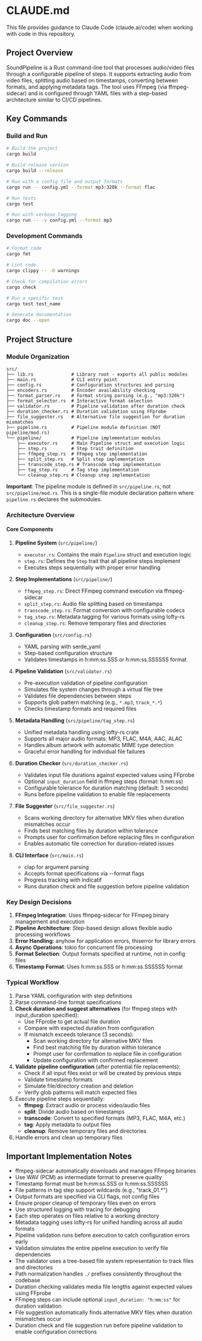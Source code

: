 # CLAUDE.md

This file provides guidance to Claude Code (claude.ai/code) when working with code in this repository.

## Project Overview

SoundPipeline is a Rust command-line tool that processes audio/video files through a configurable pipeline of steps. It supports extracting audio from video files, splitting audio based on timestamps, converting between formats, and applying metadata tags. The tool uses FFmpeg (via ffmpeg-sidecar) and is configured through YAML files with a step-based architecture similar to CI/CD pipelines.

## Key Commands

### Build and Run
```bash
# Build the project
cargo build

# Build release version
cargo build --release

# Run with a config file and output formats
cargo run -- config.yml --format mp3:320k --format flac

# Run tests
cargo test

# Run with verbose logging
cargo run -- -v config.yml --format mp3
```

### Development Commands
```bash
# Format code
cargo fmt

# Lint code
cargo clippy -- -D warnings

# Check for compilation errors
cargo check

# Run a specific test
cargo test test_name

# Generate documentation
cargo doc --open
```

## Project Structure

### Module Organization

```
src/
├── lib.rs              # Library root - exports all public modules
├── main.rs             # CLI entry point
├── config.rs           # Configuration structures and parsing
├── encoders.rs         # Encoder availability checking
├── format_parser.rs    # Format string parsing (e.g., "mp3:320k")
├── format_selector.rs  # Interactive format selection
├── validator.rs        # Pipeline validation after duration check
├── duration_checker.rs # Duration validation using FFprobe
├── file_suggester.rs   # Alternative file suggestion for duration mismatches
├── pipeline.rs         # Pipeline module definition (NOT pipeline/mod.rs)
└── pipeline/           # Pipeline implementation modules
    ├── executor.rs     # Main Pipeline struct and execution logic
    ├── step.rs         # Step trait definition
    ├── ffmpeg_step.rs  # FFmpeg step implementation
    ├── split_step.rs   # Split step implementation
    ├── transcode_step.rs # Transcode step implementation
    ├── tag_step.rs     # Tag step implementation
    └── cleanup_step.rs # Cleanup step implementation
```

**Important**: The pipeline module is defined in `src/pipeline.rs`, not `src/pipeline/mod.rs`. This is a single-file module declaration pattern where `pipeline.rs` declares the submodules.

### Architecture Overview

#### Core Components

1. **Pipeline System** (`src/pipeline/`)
   - `executor.rs`: Contains the main `Pipeline` struct and execution logic
   - `step.rs`: Defines the `Step` trait that all pipeline steps implement
   - Executes steps sequentially with proper error handling

2. **Step Implementations** (`src/pipeline/`)
   - `ffmpeg_step.rs`: Direct FFmpeg command execution via ffmpeg-sidecar
   - `split_step.rs`: Audio file splitting based on timestamps
   - `transcode_step.rs`: Format conversion with configurable codecs
   - `tag_step.rs`: Metadata tagging for various formats using lofty-rs
   - `cleanup_step.rs`: Remove temporary files and directories

3. **Configuration** (`src/config.rs`)
   - YAML parsing with serde_yaml
   - Step-based configuration structure
   - Validates timestamps in h:mm:ss.SSS or h:mm:ss.SSSSSS format

4. **Pipeline Validation** (`src/validator.rs`)
   - Pre-execution validation of pipeline configuration
   - Simulates file system changes through a virtual file tree
   - Validates file dependencies between steps
   - Supports glob pattern matching (e.g., `*.mp3`, `track_*.*`)
   - Checks timestamp formats and required files

5. **Metadata Handling** (`src/pipeline/tag_step.rs`)
   - Unified metadata handling using lofty-rs crate
   - Supports all major audio formats: MP3, FLAC, M4A, AAC, ALAC
   - Handles album artwork with automatic MIME type detection
   - Graceful error handling for individual file failures

6. **Duration Checker** (`src/duration_checker.rs`)
   - Validates input file durations against expected values using FFprobe
   - Optional `input_duration` field in ffmpeg steps (format: h:mm:ss)
   - Configurable tolerance for duration matching (default: 3 seconds)
   - Runs before pipeline validation to enable file replacements

7. **File Suggester** (`src/file_suggester.rs`)
   - Scans working directory for alternative MKV files when duration mismatches occur
   - Finds best matching files by duration within tolerance
   - Prompts user for confirmation before replacing files in configuration
   - Enables automatic file correction for duration-related issues

8. **CLI Interface** (`src/main.rs`)
   - clap for argument parsing
   - Accepts format specifications via --format flags
   - Progress tracking with indicatif
   - Runs duration check and file suggestion before pipeline validation

### Key Design Decisions

1. **FFmpeg Integration**: Uses ffmpeg-sidecar for FFmpeg binary management and execution
2. **Pipeline Architecture**: Step-based design allows flexible audio processing workflows
3. **Error Handling**: anyhow for application errors, thiserror for library errors
4. **Async Operations**: tokio for concurrent file processing
5. **Format Selection**: Output formats specified at runtime, not in config files
6. **Timestamp Format**: Uses h:mm:ss.SSS or h:mm:ss.SSSSSS format

### Typical Workflow

1. Parse YAML configuration with step definitions
2. Parse command-line format specifications
3. **Check duration and suggest alternatives** (for ffmpeg steps with input_duration specified):
   - Use FFprobe to get actual file duration
   - Compare with expected duration from configuration
   - If mismatch exceeds tolerance (3 seconds):
     - Scan working directory for alternative MKV files
     - Find best matching file by duration within tolerance
     - Prompt user for confirmation to replace file in configuration
     - Update configuration with confirmed replacement
4. **Validate pipeline configuration** (after potential file replacements):
   - Check if all input files exist or will be created by previous steps
   - Validate timestamp formats
   - Simulate file/directory creation and deletion
   - Verify glob patterns will match expected files
5. Execute pipeline steps sequentially:
   - **ffmpeg**: Extract audio or process video/audio files
   - **split**: Divide audio based on timestamps
   - **transcode**: Convert to specified formats (MP3, FLAC, M4A, etc.)
   - **tag**: Apply metadata to output files
   - **cleanup**: Remove temporary files and directories
5. Handle errors and clean up temporary files

## Important Implementation Notes

- ffmpeg-sidecar automatically downloads and manages FFmpeg binaries
- Use WAV (PCM) as intermediate format to preserve quality
- Timestamp format must be h:mm:ss.SSS or h:mm:ss.SSSSSS
- File patterns in tag step support wildcards (e.g., "track_01.*")
- Output formats are specified via CLI flags, not config files
- Ensure proper cleanup of temporary files even on errors
- Use structured logging with tracing for debugging
- Each step operates on files relative to a working directory
- Metadata tagging uses lofty-rs for unified handling across all audio formats
- Pipeline validation runs before execution to catch configuration errors early
- Validation simulates the entire pipeline execution to verify file dependencies
- The validator uses a tree-based file system representation to track files and directories
- Path normalization handles `./` prefixes consistently throughout the codebase
- Duration checking validates media file lengths against expected values using FFprobe
- FFmpeg steps can include optional `input_duration: "h:mm:ss"` for duration validation
- File suggestion automatically finds alternative MKV files when duration mismatches occur
- Duration check and file suggestion run before pipeline validation to enable configuration corrections
